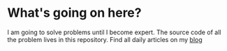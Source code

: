 # What's going on here?
I am going to solve problems until I become expert. 
The source code of all the problem lives in this repository.
Find all daily articles on my [blog](https://mahendradani.vercel.app/blogs/problem-solving) 
